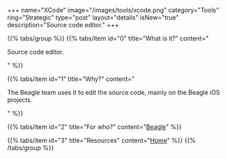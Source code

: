 +++
name="XCode"
image="/images/tools/xcode.png"
category="Tools"
ring="Strategic"
type="post"
layout="details"
isNew="true"
description="Source code editor."
+++

{{% tabs/group %}}
  {{% tabs/item id="0" title="What is it?" content="<p>Source code editor.</p>" %}}
  
  {{% tabs/item id="1" title="Why?" content="<p>The Beagle team uses it to edit the source code, mainly on the Beagle iOS projects.</p>" %}}
  
  {{% tabs/item id="2" title="For who?" content="<a href='https://usebeagle.io/' target='_blank'>Beagle</a>" %}}

  {{% tabs/item id="3" title="Resources" content="<a href='https://developer.apple.com/xcode/' target='_blank'>Home</a>" %}}
{{% /tabs/group %}}
